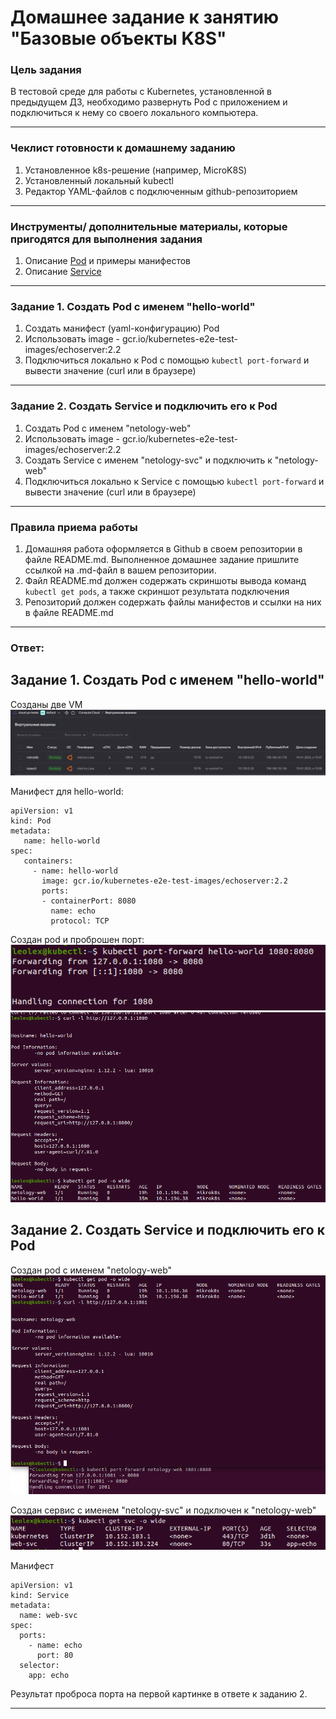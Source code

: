 # Домашнее задание к занятию "Базовые объекты K8S"

### Цель задания

В тестовой среде для работы с Kubernetes, установленной в предыдущем ДЗ, необходимо развернуть Pod с приложением и подключиться к нему со своего локального компьютера. 

------

### Чеклист готовности к домашнему заданию

1. Установленное k8s-решение (например, MicroK8S)
2. Установленный локальный kubectl
3. Редактор YAML-файлов с подключенным github-репозиторием

------

### Инструменты/ дополнительные материалы, которые пригодятся для выполнения задания

1. Описание [Pod](https://kubernetes.io/docs/concepts/workloads/pods/) и примеры манифестов
2. Описание [Service](https://kubernetes.io/docs/concepts/services-networking/service/)

------

### Задание 1. Создать Pod с именем "hello-world"

1. Создать манифест (yaml-конфигурацию) Pod
2. Использовать image - gcr.io/kubernetes-e2e-test-images/echoserver:2.2
3. Подключиться локально к Pod с помощью `kubectl port-forward` и вывести значение (curl или в браузере)

------

### Задание 2. Создать Service и подключить его к Pod

1. Создать Pod с именем "netology-web"
2. Использовать image - gcr.io/kubernetes-e2e-test-images/echoserver:2.2
3. Создать Service с именем "netology-svc" и подключить к "netology-web"
4. Подключиться локально к Service с помощью `kubectl port-forward` и вывести значение (curl или в браузере)

------

### Правила приема работы

1. Домашняя работа оформляется в Github в своем репозитории в файле README.md. Выполненное домашнее задание пришлите ссылкой на .md-файл в вашем репозитории.
2. Файл README.md должен содержать скриншоты вывода команд `kubectl get pods`, а также скриншот результата подключения
3. Репозиторий должен содержать файлы манифестов и ссылки на них в файле README.md

------

### Ответ:  
  
## Задание 1. Создать Pod с именем "hello-world"  

Созданы две VM
![hw_12.2.1.vm.png](https://github.com/le0lex/devops-netology/blob/main/screen/hw_12.2.1.vm.png)
  
  
Манифест для hello-world:
```
apiVersion: v1
kind: Pod
metadata:
   name: hello-world
spec:
   containers:
     - name: hello-world
       image: gcr.io/kubernetes-e2e-test-images/echoserver:2.2
       ports:
       - containerPort: 8080
         name: echo
         protocol: TCP
```

Создан pod и проброшен порт:  
![hw_12.2.1.pf2.png](https://github.com/le0lex/devops-netology/blob/main/screen/hw_12.2.1.pf2.png)
![hw_12.2.1.pf.png](https://github.com/le0lex/devops-netology/blob/main/screen/hw_12.2.1.pf.png)
  
  
## Задание 2. Создать Service и подключить его к Pod

Создан pod с именем "netology-web"  
![hw_12.2.1.pf3.png](https://github.com/le0lex/devops-netology/blob/main/screen/hw_12.2.1.pf3.png)

Создан сервис с именем "netology-svc" и подключен к "netology-web"  
![hw_12.2.3.png](https://github.com/le0lex/devops-netology/blob/main/screen/hw_12.2.3.png)

Манифест
```
apiVersion: v1
kind: Service
metadata:
  name: web-svc
spec:
  ports:
    - name: echo
      port: 80
  selector: 
    app: echo
```

Результат проброса порта на первой картинке в ответе к заданию 2.

---
